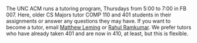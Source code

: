 The UNC ACM runs a tutoring program, Thursdays from 5:00 to 7:00 in FB 007.
Here, older CS Majors tutor COMP 110 and 401 students in their assignments or
answer any questions they may have. If you want to become a tutor, email
[Matthew Leming](/people#mleming) or [Rahul Ramkumar](/people#rramkuma). We prefer
tutors who have already
taken 401 and are now in 410, at least, but this is flexible.
